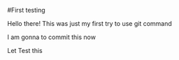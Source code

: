 #First testing


Hello there!
This was just my first try to use git command

I am gonna to commit this now

Let Test this
